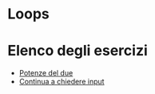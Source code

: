 # Loops

# Elenco degli esercizi

- [Potenze del due](./potenze_del_due/)
- [Continua a chiedere input](./input_continuo/) 
